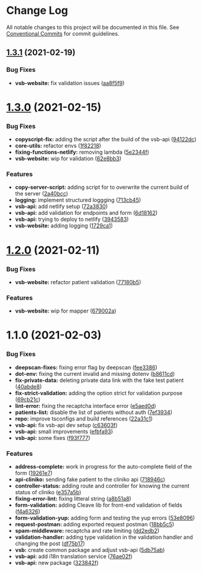 # Change Log

All notable changes to this project will be documented in this file.
See [Conventional Commits](https://conventionalcommits.org) for commit guidelines.

## [1.3.1](https://github.com/newrade/newrade-core/tree/master/packages/vsb-api/compare/@newrade/vsb-api@1.3.0...@newrade/vsb-api@1.3.1) (2021-02-19)

### Bug Fixes

- **vsb-website:** fix validation issues ([aa8f5f9](https://github.com/newrade/newrade-core/tree/master/packages/vsb-api/commit/aa8f5f9e1f2bab9eff62c32017d9a5159750e98f))

# [1.3.0](https://github.com/newrade/newrade-core/tree/master/packages/vsb-api/compare/@newrade/vsb-api@1.2.0...@newrade/vsb-api@1.3.0) (2021-02-15)

### Bug Fixes

- **copyscript-fix:** adding the script after the build of the vsb-api ([94122dc](https://github.com/newrade/newrade-core/tree/master/packages/vsb-api/commit/94122dc792aba1586e0abdecd6f5a555c7a90b42))
- **core-utils:** refactor envs ([1f82218](https://github.com/newrade/newrade-core/tree/master/packages/vsb-api/commit/1f82218b98f869c7e16202601bffe13ae085ae94))
- **fixing-functions-netlify:** removing lambda ([5e2344f](https://github.com/newrade/newrade-core/tree/master/packages/vsb-api/commit/5e2344f4eda61740f377d25f2f708e7f89e9715b))
- **vsb-website:** wip for validation ([62e8bb3](https://github.com/newrade/newrade-core/tree/master/packages/vsb-api/commit/62e8bb34fe83946b25e8e34f823cb608933658c7))

### Features

- **copy-server-script:** adding script for to overwrite the current build of the server ([2a40bcc](https://github.com/newrade/newrade-core/tree/master/packages/vsb-api/commit/2a40bccf3a2f00b06ca75eadef6fd9e25a3baee4))
- **logging:** implement structured loggging ([713cb45](https://github.com/newrade/newrade-core/tree/master/packages/vsb-api/commit/713cb4501897b14ff3d53c93d32bce0686759a7c))
- **vsb-api:** add netlify setup ([72a3830](https://github.com/newrade/newrade-core/tree/master/packages/vsb-api/commit/72a3830dab26801c066c040632b1e64b1f974e27))
- **vsb-api:** add validation for endpoints and form ([6d18162](https://github.com/newrade/newrade-core/tree/master/packages/vsb-api/commit/6d18162c1d76e2f9463443d75c88f24514061afd))
- **vsb-api:** trying to deploy to netlify ([3943583](https://github.com/newrade/newrade-core/tree/master/packages/vsb-api/commit/394358395408463b83b8140e662ffe6062109f64))
- **vsb-website:** adding logging ([1729ca1](https://github.com/newrade/newrade-core/tree/master/packages/vsb-api/commit/1729ca148e4de6831bf2b7beaeec9abf658a1b5c))

# [1.2.0](https://github.com/newrade/newrade-core/tree/master/packages/vsb-api/compare/@newrade/vsb-api@1.1.0...@newrade/vsb-api@1.2.0) (2021-02-11)

### Bug Fixes

- **vsb-website:** refactor patient validation ([77180b5](https://github.com/newrade/newrade-core/tree/master/packages/vsb-api/commit/77180b59ed02a90ff8bbaeece51fc1bf78a82287))

### Features

- **vsb-website:** wip for mapper ([679002a](https://github.com/newrade/newrade-core/tree/master/packages/vsb-api/commit/679002ab9d8cbdb5ba4b489693b8406b2b91dd06))

# 1.1.0 (2021-02-03)

### Bug Fixes

- **deepscan-fixes:** fixing error flag by deepscan ([fee3386](https://github.com/newrade/newrade-core/tree/master/packages/vsb-api/commit/fee3386d881f78036447523e48f7455ace636645))
- **dot-env:** fixing the current invalid and missing dotenv ([b8611cd](https://github.com/newrade/newrade-core/tree/master/packages/vsb-api/commit/b8611cd69d33320b4a9ab8784f8bf5fada7484de))
- **fix-private-data:** deleting private data link with the fake test patient ([40abde8](https://github.com/newrade/newrade-core/tree/master/packages/vsb-api/commit/40abde8a4d61d4fb5f2fcd73438e25e2ab61a199))
- **fix-strict-validation:** adding the option strict for validation purpose ([69cb21c](https://github.com/newrade/newrade-core/tree/master/packages/vsb-api/commit/69cb21ccc9b11f62222027b8a37fd0ce776eb279))
- **lint-error:** fixing the recaptcha interface error ([e5aed0d](https://github.com/newrade/newrade-core/tree/master/packages/vsb-api/commit/e5aed0da52bda7d9e22eb8dfbb4f80658f2797bd))
- **patients-list:** disable the list of patients without auth ([7ef3934](https://github.com/newrade/newrade-core/tree/master/packages/vsb-api/commit/7ef3934dc49ea5d57d447494750d30ed8178de28))
- **repo:** improve tsconfigs and build references ([22a31c1](https://github.com/newrade/newrade-core/tree/master/packages/vsb-api/commit/22a31c17608f6d6fda5ccd193588fd9194c68502))
- **vsb-api:** fix vsb-api dev setup ([c63603f](https://github.com/newrade/newrade-core/tree/master/packages/vsb-api/commit/c63603feac60d03d57ef1dd44396527e98a15ae8))
- **vsb-api:** small improvements ([efbfa93](https://github.com/newrade/newrade-core/tree/master/packages/vsb-api/commit/efbfa93b83aa458fab40a9691ba5e37803234f52))
- **vsb-api:** some fixes ([f93f777](https://github.com/newrade/newrade-core/tree/master/packages/vsb-api/commit/f93f777e5c2e32507777d93936074898fdfab6a8))

### Features

- **address-complete:** work in progress for the auto-complete field of the form ([19261e7](https://github.com/newrade/newrade-core/tree/master/packages/vsb-api/commit/19261e7ac3b957807fc8ee70c677fd26fa254a9d))
- **api-cliniko:** sending fake patient to the cliniko api ([718946c](https://github.com/newrade/newrade-core/tree/master/packages/vsb-api/commit/718946cb9497b7ca507b43c3ce01922daf607a97))
- **controller-status:** adding route and controller for knowing the current status of cliniko ([e357a5b](https://github.com/newrade/newrade-core/tree/master/packages/vsb-api/commit/e357a5b5c3865d664184bb659370f7b4fdc2c9a2))
- **fixing-error-lint:** fixing litteral string ([a8b51a8](https://github.com/newrade/newrade-core/tree/master/packages/vsb-api/commit/a8b51a8ce8e5c40efd6a57a05c10f1845c4f648c))
- **form-validation:** adding Cleave lib for front-end validation of fields ([f4a6326](https://github.com/newrade/newrade-core/tree/master/packages/vsb-api/commit/f4a63263d832bb14f480b20d82e57cde93d31428))
- **form-validation-yup:** adding form and testing the yup errors ([53e8096](https://github.com/newrade/newrade-core/tree/master/packages/vsb-api/commit/53e809643d48cce51bacd6abc097e5cf91429745))
- **request-postman:** adding exported request postman ([18bb5c5](https://github.com/newrade/newrade-core/tree/master/packages/vsb-api/commit/18bb5c5b3d50672b59cd29d2262a1cfe2ba43d0d))
- **spam-middleware:** recaptcha and rate limiting ([dd2edb2](https://github.com/newrade/newrade-core/tree/master/packages/vsb-api/commit/dd2edb24a527435dc45546c6753ebaa9c3464252))
- **validation-handler:** adding type validation in the validation handler and changing the post ([df75b17](https://github.com/newrade/newrade-core/tree/master/packages/vsb-api/commit/df75b1756b991dbb6b47cb9b47d186779ed811c7))
- **vsb:** create common package and adjust vsb-api ([5db75ab](https://github.com/newrade/newrade-core/tree/master/packages/vsb-api/commit/5db75ab09fc2dd4e3cd6f52b4cc2bc56398863b8))
- **vsb-api:** add i18n translation service ([76ae02f](https://github.com/newrade/newrade-core/tree/master/packages/vsb-api/commit/76ae02fa4bc15c744b5d2629267bda27b66d9403))
- **vsb-api:** new package ([323842f](https://github.com/newrade/newrade-core/tree/master/packages/vsb-api/commit/323842f2a905ea89b3f03a423c09c2e49125aeec))

